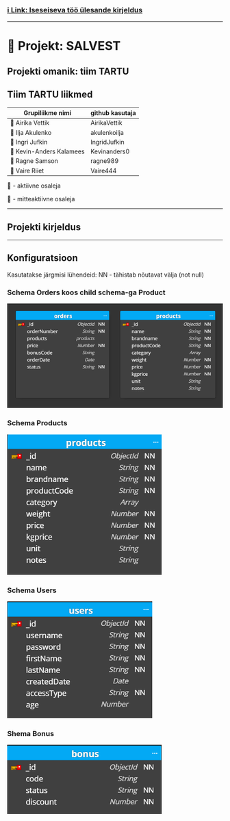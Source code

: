 ### [ :information_source: Link: Iseseiseva töö ülesande kirjeldus](./assingment_description.md)
________________________________________________________________________________________________________________________________________________________________________________

# :memo: Projekt: SALVEST 
## Projekti omanik: tiim TARTU
## Tiim TARTU liikmed
| Grupiliikme nimi | github kasutaja |
| --- | --- |
| :green_book: Airika Vettik | AirikaVettik |
| :closed_book: Ilja Akulenko | akulenkoilja |
| :green_book: Ingri Jufkin | IngridJufkin |
| :green_book: Kevin-Anders Kalamees | Kevinanders0 |
| :green_book: Ragne Samson | ragne989 |
| :green_book: Vaire Riiet | Vaire444 |

:green_book: - aktiivne osaleja

:closed_book: - mitteaktiivne osaleja

________________________________________________________________________________________________________________________________________________________________________________

## Projekti kirjeldus







________________________________________________________________________________________________________________________________________________________________________________
## Konfiguratsioon
Kasutatakse järgmisi lühendeid:
NN - tähistab nõutavat välja (not null)

### Schema Orders koos child schema-ga Product
![ :information_source: Link: Tellimuse mudel](./Schema_Orders_and_child_schema_Products.png)
### Schema Products
![ :information_source: Toote mudel](./Products.png)
### Schema Users
![ :information_source: Kasutaja mudel](./Users.png)
### Shema Bonus
![ :information_source: Boonuse mudel](./Bonus.png)







